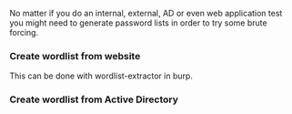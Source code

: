 
No matter if you do an internal, external, AD or even web application test you might need to generate password lists in order to try some brute forcing.


### Create wordlist from website


This can be done with wordlist-extractor in burp.




### Create wordlist from Active Directory
